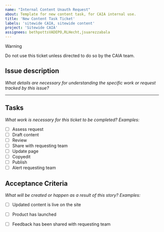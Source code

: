 ```yaml
---
name: "Internal Content Unauth Request"
about: Template for new content task, for CAIA internal use.
title: 'New Content Task Ticket'
labels: 'sitewide CAIA, sitewide content'
project: 'Sitewide CAIA'
assignees: bethpottsVADEPO,RLHecht,jsuarezzabala
---
```


> [!WARNING]
> Do not use this ticket unless directed to do so by the CAIA team.

## Issue description
_What details are necessary for understanding the specific work or request tracked by this issue?_

---
## Tasks
_What work is necessary for this ticket to be completed? Examples:_
- [ ] Assess request
- [ ] Draft content
- [ ] Review 
- [ ] Share with requesting team
- [ ] Update page
- [ ] Copyedit
- [ ] Publish
- [ ] Alert requesting team

## Acceptance Criteria
_What will be created or happen as a result of this story? Examples:_
- [ ] Updated content is live on the site
- [ ] Product has launched
- [ ] Feedback has been shared with requesting team


